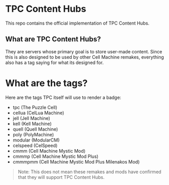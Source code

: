 # TPC Content Hubs

This repo contains the official implementation of TPC Content Hubs.

## What are TPC Content Hubs?

They are servers whose primary goal is to store user-made content.
Since this is also designed to be used by other Cell Machine remakes, everything also has a tag saying for what its designed for.

# What are the tags?

Here are the tags TPC itself will use to render a badge:

- tpc (The Puzzle Cell)
- cellua (CelLua Machine)
- jell (Jell Machine)
- kell (Kell Machine)
- quell (Quell Machine)
- poly (PolyMachine)
- modular (ModularCM)
- celspeed (CelSpeed)
- cmmm (Cell Machine Mystic Mod)
- cmmmp (Cell Machine Mystic Mod Plus)
- cmmmpmm (Cell Machine Mystic Mod Plus Milenakos Mod)

> Note: This does not mean these remakes and mods have confirmed that they will support TPC Content Hubs.
